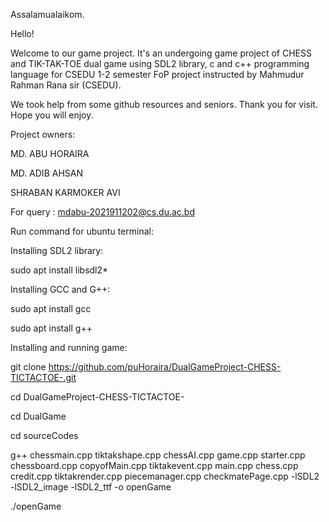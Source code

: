 Assalamualaikom.

Hello!

Welcome to our game project. It's an undergoing game project of CHESS and TIK-TAK-TOE dual game using SDL2 library, c and c++ programming language for CSEDU 1-2 semester FoP project instructed by Mahmudur Rahman Rana sir (CSEDU).

We took help from some github resources and seniors. Thank you for visit. Hope you will enjoy.

Project owners:

MD. ABU HORAIRA

MD. ADIB AHSAN

SHRABAN KARMOKER AVI

For query : mdabu-2021911202@cs.du.ac.bd

Run command for ubuntu terminal:

Installing SDL2 library:

sudo apt install libsdl2*

Installing GCC and G++:

sudo apt install gcc

sudo apt install g++

Installing and running game:

git clone https://github.com/puHoraira/DualGameProject-CHESS-TICTACTOE-.git

cd DualGameProject-CHESS-TICTACTOE-

cd DualGame

cd sourceCodes

g++ chessmain.cpp tiktakshape.cpp chessAI.cpp game.cpp starter.cpp chessboard.cpp copyofMain.cpp tiktakevent.cpp main.cpp chess.cpp credit.cpp tiktakrender.cpp piecemanager.cpp checkmatePage.cpp -lSDL2 -lSDL2_image -lSDL2_ttf -o openGame

./openGame
